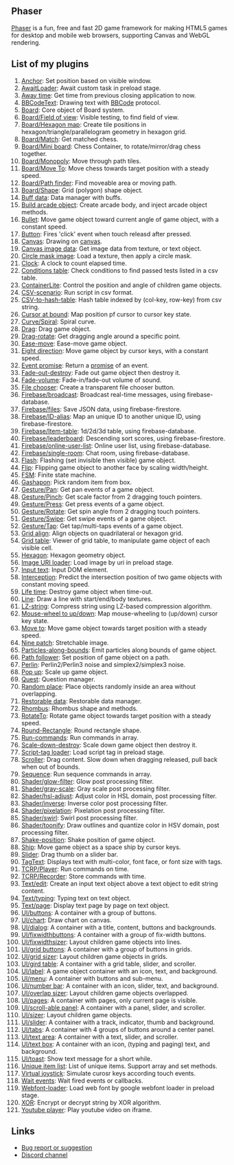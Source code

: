 ## Phaser 

[Phaser](http://phaser.io/) is a fun, free and fast 2D game framework for making HTML5 games for desktop and mobile web browsers, supporting Canvas and WebGL rendering.

## List of my plugins

1. [Anchor](anchor.md): Set position based on visible window.
1. [AwaitLoader](awaitloader.md): Await custom task in preload stage.
1. [Away time](awaytime.md): Get time from previous closing application to now.
1. [BBCodeText](bbcodetext.md): Drawing text with [BBCode](https://en.wikipedia.org/wiki/BBCode) protocol.
1. [Board](board.md): Core object of Board system.
1. [Board/Field of view](board-fieldofview.md): Visible testing, to find field of view.
1. [Board/Hexagon map](board-hexagonmap.md): Create tile positions in hexagon/triangle/parallelogram geometry in hexagon grid.
1. [Board/Match](board-match.md): Get matched chess.
1. [Board/Mini board](board-miniboard.md): Chess Container, to rotate/mirror/drag chess together.
1. [Board/Monopoly](board-monopoly.md): Move through path tiles.
1. [Board/Move To](board-moveto.md): Move chess towards target position with a steady speed.
1. [Board/Path finder](board-pathfinder.md): Find moveable area or moving path.
1. [Board/Shape](board-shape.md): Grid (polygon) shape object.
1. [Buff data](buffdata.md): Data manager with buffs.
1. [Build arcade object](buildarcadeobject.md): Create arcade body, and inject arcade object methods.
1. [Bullet](bullet.md): Move game object toward current angle of game object, with a constant speed.
1. [Button](button.md): Fires 'click' event when touch releasd after pressed.
1. [Canvas](canvas.md): Drawing on [canvas](https://www.w3schools.com/html/html5_canvas.asp).
1. [Canvas image data](canvas-data.md): Get image data from texture, or text object.
1. [Circle mask image](circlemaskimage.md): Load a texture, then apply a circle mask.
1. [Clock](clock.md): A clock to count elapsed time.
1. [Conditions table](conditionstable.md): Check conditions to find passed tests listed in a csv table.
1. [ContainerLite](containerlite.md): Control the position and angle of children game objects.
1. [CSV-scenario](csvscenario.md): Run script in csv format.
1. [CSV-to-hash-table](csvtohashtable.md): Hash table indexed by (col-key, row-key) from csv string.
1. [Cursor at bound](cursoratbound.md): Map position pf cursor to cursor key state.
1. [Curve/Spiral](curve-spiral.md): Spiral curve.
1. [Drag](drag.md): Drag game object.
1. [Drag-rotate](dragrotate.md): Get dragging angle around a specific point.
1. [Ease-move](easemove.md): Ease-move game object.
1. [Eight direction](eightdirection.md): Move game object by cursor keys, with a constant speed.
1. [Event promise](eventpromise.md): Return a [promise](https://developer.mozilla.org/en-US/docs/Web/JavaScript/Reference/Global_Objects/Promise) of an event.
1. [Fade-out-destroy](fadeoutdestroy.md): Fade out game object then destroy it.
1. [Fade-volume](fadevolume.md): Fade-in/fade-out volume of sound.
1. [File chooser](filechooser.md): Create a transparent file chooser button.
1. [Firebase/broadcast](firebase-broadcast.md): Broadcast real-time messages, using firebase-database.
1. [Firebase/files](firebase-files.md): Save JSON data, using firebase-firestore.
1. [Firebase/ID-alias](firebase-idalias.md): Map an unique ID to another unique ID, using firebase-firestore.
1. [Firebase/Item-table](firebase-itemtable.md): 1d/2d/3d table, using firebase-database.
1. [Firebase/leaderboard](firebase-leaderboard.md): Descending sort scores, using firebase-firestore.
1. [Firebase/online-user-list](firebase-onlineuserlist.md): Online user list, using firebase-database.
1. [Firebase/single-room](firebase-singleroom.md): Chat room, using firebase-database.
1. [Flash](flash.md): Flashing (set invisible then visible) game object.
1. [Flip](flip.md): Flipping game object to another face by scaling width/height.
1. [FSM](fsm.md): Finite state machine.
1. [Gashapon](gashapon.md): Pick random item from box.
1. [Gesture/Pan](gesture-pan.md): Get pan events of a game object.
1. [Gesture/Pinch](gesture-pinch.md): Get scale factor from 2 dragging touch pointers.
1. [Gesture/Press](gesture-press.md): Get press events of a game object.
1. [Gesture/Rotate](gesture-rotate.md): Get spin angle from 2 dragging touch pointers.
1. [Gesture/Swipe](gesture-swipe.md): Get swipe events of a game object.
1. [Gesture/Tap](gesture-tap.md): Get tap/multi-taps events of a game object.
1. [Grid align](gridalign.md): Align objects on quadrilateral or hexagon grid.
1. [Grid table](gridtable.md): Viewer of grid table, to manipulate game object of each visible cell.
1. [Hexagon](geom-hexagon.md): Hexagon geometry object.
1. [Image URI loader](imageuriloader.md): Load image by uri in preload stage.
1. [Input text](inputtext.md): Input DOM element.
1. [Interception](interception.md): Predict the intersection position of two game objects with constant moving speed.
1. [Life time](lifetime.md): Destroy game object when time-out.
1. [Line](line.md): Draw a line with start/end/body textures.
1. [LZ-string](lzstring.md): Compress string using LZ-based compression algorithm.
1. [Mouse-wheel to up/down](mousewheeltoupdown.md): Map mouse-wheeling to (up/down) cursor key state.
1. [Move to](moveto.md): Move game object towards target position with a steady speed.
1. [Nine patch](ninepatch.md): Stretchable image.
1. [Particles-along-bounds](particles-along-bounds.md): Emit particles along bounds of game object.
1. [Path follower](pathfollower.md): Set position of game object on a path.
1. [Perlin](perlin.md): Perlin2/Perlin3 noise and simplex2/simplex3 noise.
1. [Pop up](popup.md): Scale up game object.
1. [Quest](quest.md): Question manager.
1. [Random place](randomplace.md): Place objects randomly inside an area without overlapping.
1. [Restorable data](restorabledata.md): Restorable data manager.
1. [Rhombus](geom-rhombus.md): Rhombus shape and methods.
1. [RotateTo](rotateto.md): Rotate game object towards target position with a steady speed.
1. [Round-Rectangle](shape-roundrectangle.md): Round rectangle shape.
1. [Run-commands](runcommands.md): Run commands in array.
1. [Scale-down-destroy](scaledowndestroy.md): Scale down game object then destroy it.
1. [Script-tag loader](scripttagloader.md): Load script tag in preload stage.
1. [Scroller](scroller.md): Drag content. Slow down when dragging released, pull back when out of bounds.
1. [Sequence](sequence.md): Run sequence commands in array.
1. [Shader/glow-filter](shader-glowfilter.md): Glow post processing filter.
1. [Shader/gray-scale](shader-grayscale.md): Gray scale post processing filter.
1. [Shader/hsl-adjust](shader-hsladjust.md): Adjust color in HSL domain, post processing filter.
1. [Shader/inverse](shader-inverse.md): Inverse color post processing filter.
1. [Shader/pixelation](shader-pixelation.md): Pixelation post processing filter.
1. [Shader/swirl](shader-swirl.md): Swirl post processing filter.
1. [Shader/toonify](shader-toonify.md): Draw outlines and quantize color in HSV domain, post processing filter.
1. [Shake-position](shake-position.md): Shake position of game object.
1. [Ship](ship.md): Move game object as a space ship by cursor keys.
1. [Slider](slider.md): Drag thumb on a slider bar.
1. [TagText](tagtext.md): Displays text with multi-color, font face, or font size with tags.
1. [TCRP/Player](tcrp-player.md): Run commands on time.
1. [TCRP/Recorder](tcrp-recoder.md): Store commands with time.
1. [Text/edit](textedit.md): Create an input text object above a text object to edit string content.
1. [Text/typing](texttyping.md): Typing text on text object.
1. [Text/page](textpage.md): Display text page by page on text object.
1. [UI/buttons](ui-buttons.md): A container with a group of buttons.
1. [UI/chart](ui-chart.md): Draw chart on canvas.
1. [UI/dialog](ui-dialog.md): A container with a title, content, buttons and backgrounds.
1. [UI/fixwidthbuttons](ui-fixwidthbuttons.md): A container with a group of fix-width buttons.
1. [UI/fixwidthsizer](ui-fixwidthsizer.md): Layout children game objects into lines.
1. [UI/grid buttons](ui-gridbuttons.md): A container with a group of buttons in grids.
1. [UI/grid sizer](ui-gridsizer.md): Layout children game objects in grids.
1. [UI/gird table](ui-gridtable.md): A container with a grid table, slider, and scroller.
1. [UI/label](ui-label.md): A game object container with an icon, text, and background.
1. [UI/menu](ui-menu.md): A container with buttons and sub-menu.
1. [UI/number bar](ui-numberbar.md): A container with an icon, slider, text, and background.
1. [UI/overlap sizer](ui-overlapsizer.md): Layout children game objects overlapped.
1. [UI/pages](ui-pages.md): A container with pages, only current page is visible.
1. [UI/scroll-able panel](ui-scrollablepanel.md): A container with a panel, slider, and scroller.
1. [UI/sizer](ui-sizer.md): Layout children game objects.
1. [UI/slider](ui-slider.md): A container with a track, indicator, thumb and background.
1. [UI/tabs](ui-tabs.md): A container with 4 groups of buttons around a center panel.
1. [UI/text area](ui-textarea.md): A container with a text, slider, and scroller.
1. [UI/text box](ui-textbox): A container with an icon, (typing and paging) text, and background.
1. [UI/toast](ui-toast.md): Show text message for a short while.
1. [Unique item list](uniqueitemlist.md): List of unique items. Support array and set methods.
1. [Virtual joystick](virtualjoystick.md): Simulate curosr keys according touch events.
1. [Wait events](waitevents.md): Wait fired events or callbacks.
1. [Webfont-loader](webfontloader.md): Load web font by google webfont loader in preload stage.
1. [XOR](xor.md): Encrypt or decrypt string by XOR algorithm.
1. [Youtube player](youtubeplayer.md): Play youtube video on iframe.

## Links

- [Bug report or suggestion](https://github.com/rexrainbow/phaser3-rex-notes/issues)
- [Discord channel](https://discord.gg/kWkuFZK)